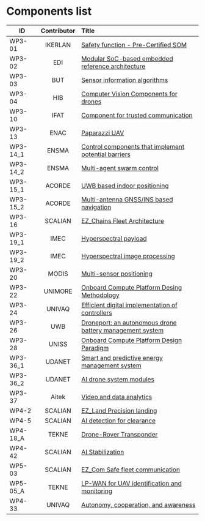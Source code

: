 
# Components list

|   ID   | Contributor | Title |
| ------ |:-----------:| :-----|
| WP3-01 | IKERLAN | [Safety function - Pre-Certified SOM](enabling_technologies/WP3/IKERLAN.md) |
| WP3-02 | EDI | [Modular SoC-based embedded reference architecture](enabling_technologies/WP3/EDI_SoC.md) |
| WP3-03 | BUT | [Sensor information algorithms](enabling_technologies/WP3/BUT.md) |
| WP3-04 | HIB | [Computer Vision Components for drones](enabling_technologies/WP3/HIB.md) |
| WP3-10 | IFAT | [Component for trusted communication](enabling_technologies/WP3/IFAT.md) |
| WP3-13 | ENAC | [Paparazzi UAV](enabling_technologies/WP3/ENAC_paparazzi.md) |
| WP3-14_1 | ENSMA | [Control components that implement potential barriers](enabling_technologies/WP3/ENSMA_1.md) |
| WP3-14_2 | ENSMA | [Multi-agent swarm control](enabling_technologies/WP3/ENSMA_2.md) |
| WP3-15_1 | ACORDE | [UWB based indoor positioning](enabling_technologies/WP3/ACORDE_1.md) |
| WP3-15_2 | ACORDE | [Multi-antenna GNSS/INS based navigation](enabling_technologies/WP3/ACORDE_2.md) |
| WP3-16 | SCALIAN | [EZ_Chains Fleet Architecture](enabling_technologies/WP3/SCALIAN-ez_chains.md) |
| WP3-19_1 | IMEC | [Hyperspectral payload](enabling_technologies/WP3/IMEC_1.md) |
| WP3-19_2 | IMEC | [Hyperspectral image processing](enabling_technologies/WP3/IMEC_2.md) |
| WP3-20 | MODIS | [Multi-sensor positioning](enabling_technologies/WP3/MODIS.md) |
| WP3-22 | UNIMORE | [Onboard Compute Platform Desing Methodology](enabling_technologies/WP3/UNIMORE.md) |
| WP3-24 | UNIVAQ | [Efficient digital implementation of controllers](enabling_technologies/WP3/UNIVAQ.md) |
| WP3-26 | UWB | [Droneport: an autonomous drone battery management system](enabling_technologies/WP3/UWB.md) |
| WP3-28 | UNISS | [Onboard Compute Platform Design Paradigm](enabling_technologies/WP3/UNISS.md) |
| WP3-36_1 | UDANET | [Smart and predictive energy management system](enabling_technologies/WP3/UDANET_1.md) |
| WP3-36_2 | UDANET | [AI drone system modules](enabling_technologies/WP3/UDANET_2.md) |
| WP3-37 | Aitek | [Video and data analytics](enabling_technologies/WP3/Aitek.md) |
| WP4-2 | SCALIAN | [EZ_Land Precision landing](enabling_technologies/other_WP/SCALIAN-ez_land.md) |
| WP4-5 | SCALIAN | [AI detection for clearance](enabling_technologies/other_WP/SCALIAN-clearance.md) |
| WP4-18_A | TEKNE | [Drone-Rover Transponder](enabling_technologies/other_WP/TEKNE_WP4_18_A.md) |
| WP4-42 | SCALIAN | [AI Stabilization](enabling_technologies/other_WP/SCALIAN-ai_stabilization.md) |
| WP5-03 | SCALIAN | [EZ_Com Safe fleet communication](enabling_technologies/other_WP/SCALIAN-safe_fleet_comm.md) |
| WP5-05_A | TEKNE | [LP-WAN for UAV identification and monitoring](enabling_technologies/other_WP/TEKNE_WP5_05_A.md) |
| WP4-33 | UNIVAQ | [Autonomy, cooperation, and awareness](enabling_technologies/other_WP/UNIVAQ_02.md) |

